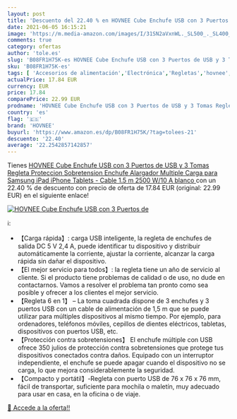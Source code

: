 ```yaml
---
layout: post
title: 'Descuento del 22.40 % en HOVNEE Cube Enchufe USB con 3 Puertos de'
date: 2021-06-05 16:15:21
image: 'https://m.media-amazon.com/images/I/31SN2aVxnWL._SL500_._SL400_.jpg'
comments: true
category: ofertas
author: 'tole.es'
slug: 'B08FR1H75K-es HOVNEE Cube Enchufe USB con 3 Puertos de USB y 3 Tomas...'
sku: 'B08FR1H75K-es'
tags: [ 'Accesorios de alimentación','Electrónica','Regletas','hovnee','ipad','iphone', ]
actualPrice: 17.84 EUR
currency: EUR
price: 17.84
comparePrice: 22.99 EUR
prodname: 'HOVNEE Cube Enchufe USB con 3 Puertos de USB y 3 Tomas Regleta Proteccion Sobretension Enchufe Alargador Multiple Carga para Samsung iPad iPhone Tablets - Cable 1.5 m  2500 W/10 A   blanco '
country: 'es'
flag: '🇪🇸'
brand: 'HOVNEE'
buyurl: 'https://www.amazon.es/dp/B08FR1H75K/?tag=tolees-21'
descuento: '22.40'
average: '22.2542857142857'
---
```


Tienes [HOVNEE Cube Enchufe USB con 3 Puertos de USB y 3 Tomas Regleta Proteccion Sobretension Enchufe Alargador Multiple Carga para Samsung iPad iPhone Tablets - Cable 1.5 m  2500 W/10 A   blanco ](https://www.amazon.es/dp/B08FR1H75K/?tag=tolees-21) con un 22.40 % de descuento con precio de oferta de 17.84 EUR (original: 22.99 EUR) en el siguiente enlace!

[![HOVNEE Cube Enchufe USB con 3 Puertos de](https://m.media-amazon.com/images/I/31SN2aVxnWL._SL500_._SL400_.jpg)](https://www.amazon.es/dp/B08FR1H75K/?tag=tolees-21)

ℹ️:

- 【Carga rápida】: carga USB inteligente, la regleta de enchufes de salida DC 5 V 2,4 A, puede identificar tu dispositivo y distribuir automáticamente la corriente, ajustar la corriente, alcanzar la carga rápida sin dañar el dispositivo.
- 【El mejor servicio para todos】: la regleta tiene un año de servicio al cliente. Si el producto tiene problemas de calidad o de uso, no dude en contactarnos. Vamos a resolver el problema tan pronto como sea posible y ofrecer a los clientes el mejor servicio.
- 【Regleta 6 en 1】 – La toma cuadrada dispone de 3 enchufes y 3 puertos USB con un cable de alimentación de 1,5 m que se puede utilizar para múltiples dispositivos al mismo tiempo. Por ejemplo, para ordenadores, teléfonos móviles, cepillos de dientes eléctricos, tabletas, dispositivos con puertos USB, etc.
- 【Protección contra sobretensiones】 El enchufe múltiple con USB ofrece 350 julios de protección contra sobretensiones que protege tus dispositivos conectados contra daños. Equipado con un interruptor independiente, el enchufe se puede apagar cuando el dispositivo no se carga, lo que mejora considerablemente la seguridad.
- 【Compacto y portátil】-Regleta con puerto USB de 76 x 76 x 76 mm, fácil de transportar, suficiente para mochila o maletín, muy adecuado para usar en casa, en la oficina o de viaje.

[🛒 Accede a la oferta!!](https://www.amazon.es/dp/B08FR1H75K/?tag=tolees-21)
